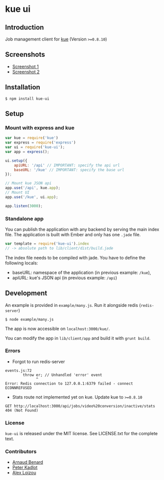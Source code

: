 # kue ui
## Introduction
Job management client for [kue](https://github.com/LearnBoost/kue/) (Version `>=0.8.10`)

## Screenshots

* [Screenshot 1](https://cloud.githubusercontent.com/assets/1458008/5229932/76dd0e70-7716-11e4-9551-e87ce799d8dc.png)
* [Screenshot 2](https://cloud.githubusercontent.com/assets/1458008/5229934/7fdf1c84-7716-11e4-8fa3-3d9f3dc947c7.png)

## Installation

    $ npm install kue-ui

## Setup
### Mount with express and kue

```javascript
var kue = require('kue')
var express = require('express')
var ui = require('kue-ui');
var app = express();

ui.setup({
    apiURL: '/api' // IMPORTANT: specify the api url
    baseURL: '/kue' // IMPORTANT: specify the base url
});

// Mount kue JSON api
app.use('/api', kue.app);
// Mount UI
app.use('/kue', ui.app);

app.listen(3000);
```

### Standalone app
You can publish the application with any backend by serving the main index file. The application is built with Ember and only has one `.jade` file.
```javascript
var template = require('kue-ui').index
// -> absolute path to lib/client/dist/build.jade
```

The index file needs to be compiled with jade. You have to define the following locals:

* baseURL: namespace of the application (in previous example: `/kue`),
* apiURL: kue's JSON api (in previous example: `/api`)



## Development

An example is provided in `example/many.js`. Run it alongside redis (`redis-server`)

    $ node example/many.js

The app is now accessible on `localhost:3000/kue/`.

You can modify the app in `lib/client/app` and build it with `grunt build`.

### Errors


- Forgot to run redis-server
```
events.js:72
        throw er; // Unhandled 'error' event
              ^
Error: Redis connection to 127.0.0.1:6379 failed - connect ECONNREFUSED
```

- Stats route not implemented yet on kue. Update kue to `>=0.8.10`

```
GET http://localhost:3000/api/jobs/video%20conversion/inactive/stats 404 (Not Found)
```



### License
`kue-ui` is released under the MIT license. See LICENSE.txt for the complete text.

### Contributors

* [Arnaud Benard](github.com/arnaudbenard)
* [Peter Kadlot](github.com/daralthus)
* [Alex Loizou](github.com/alexloi)
